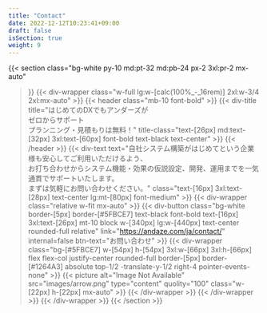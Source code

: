 ```yaml
---
title: "Contact"
date: 2022-12-12T10:23:41+09:00
draft: false
isSection: true
weight: 9
---
```


{{< section
    class="bg-white py-10 md:pt-32 md:pb-24 px-2 3xl:pr-2 mx-auto"
>}}
    {{< div-wrapper
        class="w-full lg:w-[calc(100%_-_16rem)] 2xl:w-3/4 2xl:mx-auto"
    >}}
        {{< header
            class="mb-10 font-bold"
        >}}
            {{< div-title
                title="はじめてのDXでもアンダーズが<br class='hidden md:block'>ゼロからサポート<br class='hidden md:block'>プランニング・見積もりは無料！"
                title-class="text-[26px] md:text-[32px] 3xl:text-[60px] font-bold text-black text-center"
            >}}
        {{< /header >}}
        {{< div-text
            text="自社システム構築がはじめてという企業様も安心してご利用いただけるよう、<br class='hidden md:block'>お打ち合わせからシステム機能・効果の仮説設定、開発、運用までを一気通貫でサポートいたします。<br class='hidden md:block'>まずは気軽にお問い合わせください。"
            class="text-[16px] 3xl:text-[28px] text-center lg:mt-[80px] font-medium"
        >}}
        {{< div-wrapper
            class="relative w-fit mx-auto"
        >}}
            {{< div-button
                class="bg-white border-[5px] border-[#5FBCE7] text-black font-bold text-[16px] 3xl:text-[26px] mt-10 block w-[340px] lg:w-[440px] text-center rounded-full relative"
                link="https://andaze.com/ja/contact/"
                internal=false
                btn-text="お問い合わせ"
            >}}
            {{< div-wrapper
                class="bg-[#5FBCE7] w-[54px] h-[54px] 3xl:w-[66px] 3xl:h-[66px] flex flex-col justify-center rounded-full border-[5px] border-[#1264A3] absolute top-1/2 -translate-y-1/2 right-4 pointer-events-none"
            >}}
                {{< picture
                    alt="Image Not Available" src="images/arrow.png" type="content" quolity="100" class="w-[22px] h-[22px] mx-auto"
                >}}
            {{< /div-wrapper >}}
        {{< /div-wrapper >}}
     {{< /div-wrapper >}}
{{< /section >}}